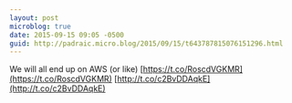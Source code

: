 ```yaml
---
layout: post
microblog: true
date: 2015-09-15 09:05 -0500
guid: http://padraic.micro.blog/2015/09/15/t643787815076151296.html
---
```

We will all end up on AWS (or like) [https://t.co/RoscdVGKMR](https://t.co/RoscdVGKMR) [http://t.co/c2BvDDAqkE](http://t.co/c2BvDDAqkE)
